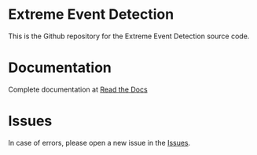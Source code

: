 # Extreme Event Detection
This is the Github repository for the Extreme Event Detection source code.

# Documentation
Complete documentation at [Read the Docs](https://extreme-event-detection.readthedocs.io)

# Issues
In case of errors, please open a new issue in the [Issues](https://github.com/fuxingwang2018/extreme-event-detection/issues).


